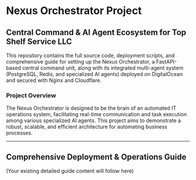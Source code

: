 # Nexus Orchestrator Project

## Central Command & AI Agent Ecosystem for Top Shelf Service LLC

This repository contains the full source code, deployment scripts, and comprehensive guide for setting up the Nexus Orchestrator, a FastAPI-based central command unit, along with its integrated multi-agent system (PostgreSQL, Redis, and specialized AI agents) deployed on DigitalOcean and secured with Nginx and Cloudflare.

### Project Overview

The Nexus Orchestrator is designed to be the brain of an automated IT operations system, facilitating real-time communication and task execution among various specialized AI agents. This project aims to demonstrate a robust, scalable, and efficient architecture for automating business processes.

---

## Comprehensive Deployment & Operations Guide

(Your existing detailed guide content will follow here)
